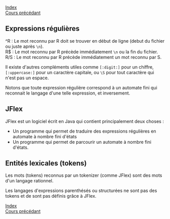 [Index](./index.md)  
[Cours précédant](./cours_1.md)

## Expressions régulières

^R : Le mot reconnu par R doit se trouver en début de ligne (debut du fichier ou juste après `\n`).  
R$ : Le mot reconnu par R précède immédiatement `\n` ou la fin du fichier.  
R/S : Le mot reconnu par R précède immédiatement un mot reconnu par S.

Il existe d'autres compléments utiles comme `[:digit:]` pour un chiffre, `[:uppercase:]` pour un caractère capitale, ou `\S` pour tout caractère qui n'est pas un espace.

Notons que toute expression régulière correspond à un automate fini qui reconnait le langage d'une telle expression, et inversement.

## JFlex

JFlex est un logiciel écrit en Java qui contient principalement deux choses :
- Un programme qui permet de traduire des expressions régulières en automate à nombre fini d'états
- Un programme qui permet de parcourir un automate à nombre fini d'états.

## Entités lexicales (tokens)

Les mots (tokens) reconnus par un tokenizer (comme JFlex) sont des mots d'un langage rationnel.

Les langages d'expressions parenthésés ou structurées ne sont pas des tokens et de sont pas définis grâce à JFlex.

[Index](./index.md)  
[Cours précédant](./cours_1.md)
